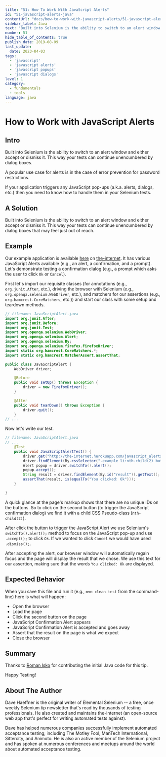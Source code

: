 ```yaml
---
title: "51: How To Work With JavaScript Alerts"
id: "51-javascript-alerts-java"
contentUrl: "docs/how-to-work-with-javascript-alerts/51-javascript-alerts-java"
sidebar_label: Java
text: "Built into Selenium is the ability to switch to an alert window and either accept or dismiss it. This way your tests can continue unencumbered by dialog boxes that may feel just out of reach."
number: 51
hide_table_of_contents: true
publish_date: 2019-08-09
last_update:
  date: 2023-04-03
tags:
  - 'javascript'
  - 'javascript alerts'
  - 'javascript popups'
  - 'javascript dialogs'
level: 1
category:
  - fundamentals
  - tools
language: java
---
```


# How to Work with JavaScript Alerts

## Intro

Built into Selenium is the ability to switch to an alert window and either accept or dismiss it. This way your tests can continue unencumbered by dialog boxes.

A popular use case for alerts is in the case of error prevention for password restrictions.

If your application triggers any JavaScript pop-ups (a.k.a. alerts, dialogs, etc.) then you need to know how to handle them in your Selenium tests.

## A Solution

Built into Selenium is the ability to switch to an alert window and either accept or dismiss it. This way your tests can continue unencumbered by dialog boxes that may feel just out of reach.


## Example

Our example application is available [here](http://the-internet.herokuapp.com/javascript_alerts) on [the-internet](http://github.com/tourdedave/the-internet). It has various JavaScript Alerts available (e.g., an alert, a confirmation, and a prompt). Let's demonstrate testing a confirmation dialog (e.g., a prompt which asks the user to click `Ok` or `Cancel`).

First let's import our requisite classes (for annotations (e.g., `org.junit.After`, etc.), driving the browser with Selenium (e.g., `org.openqa.selenium.WebDriver`, etc.), and matchers for our assertions (e.g., `org.hamcrest.CoreMatchers`, etc.)) and start our class with some setup and teardown methods.

```java
// filename: JavaScriptAlert.java
import org.junit.After;
import org.junit.Before;
import org.junit.Test;
import org.openqa.selenium.WebDriver;
import org.openqa.selenium.Alert;
import org.openqa.selenium.By;
import org.openqa.selenium.firefox.FirefoxDriver;
import static org.hamcrest.CoreMatchers.*;
import static org.hamcrest.MatcherAssert.assertThat;

public class JavaScriptAlert {
    WebDriver driver;

    @Before
    public void setUp() throws Exception {
        driver = new FirefoxDriver();
    }

    @After
    public void tearDown() throws Exception {
        driver.quit();
    }
// ...
```

Now let's write our test.

```java
// filename: JavaScriptAlert.java
// ...
    @Test
    public void JavaScriptAlertTest() {
        driver.get("http://the-internet.herokuapp.com/javascript_alerts");
        driver.findElement(By.cssSelector(".example li:nth-child(2) button")).click();
        Alert popup = driver.switchTo().alert();
        popup.accept();
        String result = driver.findElement(By.id("result")).getText();
        assertThat(result, is(equalTo("You clicked: Ok")));
    }

}
```

A quick glance at the page's markup shows that there are no unique IDs on the buttons. So to click on the second button (to trigger the JavaScript confirmation dialog) we find it with a child CSS Pseudo-class (`nth-child(2)`).

After click the button to trigger the JavaScript Alert we use Selenium's `switchTo().alert();` method to focus on the JavaScript pop-up and use `.accept();` to click `Ok`. If we wanted to click `Cancel` we would have used `.dismiss();`.

After accepting the alert, our browser window will automatically regain focus and the page will display the result that we chose. We use this text for our assertion, making sure that the words `You clicked: Ok` are displayed.


## Expected Behavior

When you save this file and run it (e.g., `mvn clean test` from the command-line) here is what will happen:

+ Open the browser
+ Load the page
+ Click the second button on the page
+ JavaScript Confirmation Alert appears
+ JavaScript Confirmation Alert is accepted and goes away
+ Assert that the result on the page is what we expect
+ Close the browser

## Summary

Thanks to [Roman Isko](https://github.com/RomanIsko) for contributing the initial Java code for this tip.

Happy Testing!

## About The Author

Dave Haeffner is the original writer of Elemental Selenium -- a free, once weekly Selenium tip newsletter that's read by thousands of testing professionals. He also created and maintains the-internet (an open-source web app that's perfect for writing automated tests against).

Dave has helped numerous companies successfully implement automated acceptance testing; including The Motley Fool, ManTech International, Sittercity, and Animoto. He is also an active member of the Selenium project and has spoken at numerous conferences and meetups around the world about automated acceptance testing.